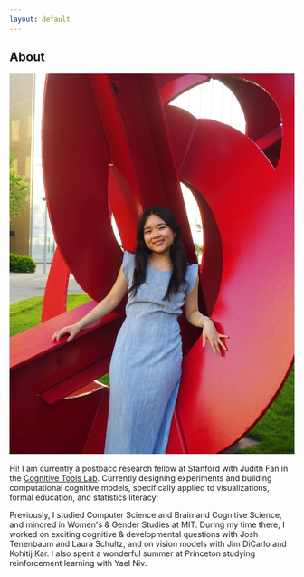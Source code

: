 ```yaml
---
layout: default
---
```


## About 

<img class="profile-picture" src="kristine.JPG">

Hi! I am currently a postbacc research fellow at Stanford with Judith Fan in the [Cognitive Tools Lab](https://cogtoolslab.github.io/). Currently designing experiments and building computational cognitive models, specifically applied to visualizations, formal education, and statistics literacy! 

Previously, I studied Computer Science and Brain and Cognitive Science, and minored in Women's & Gender Studies at MIT. During my time there, I worked on exciting cognitive & developmental questions with Josh Tenenbaum and Laura Schultz, and on vision models with Jim DiCarlo and Kohitij Kar. I also spent a wonderful summer at Princeton studying reinforcement learning with Yael Niv.

<!-- This is a jekyll based resume template. You can find the full source code on [GitHub](https://github.com/bk2dcradle/researcher) -->

<!-- ## Research Interest -->
<!-- Lorem ipsum dolor sit amet, consectetur adipiscing elit. Aliquam finibus ipsum ac erat aliquam dapibus. Vestibulum vehicula placerat ex, a consectetur odio pharetra quis. Mauris id urna ante. Fusce pharetra diam ac nisi aliquet, vel egestas ex iaculis. Pellentesque laoreet cursus tellus sed pellentesque. Praesent a rhoncus elit. Nunc ipsum nisl, consequat sit amet pretium quis, gravida id ipsum. -->

<!-- ## Publications

1. F.Bar, J.Doe: Effects of having a placeholder of a name
2. S.Holmes, J.Watson: Consequences of living with a sociopath in London
 -->


<!-- ## Typography

This is a [link](http://google.com). Something *italics* and something **bold**.

Here is a table

Year | Award | Category
-----|-------|--------
2014 | Emmy  | Won Outstanding Lead Actor in a miniseries or a movie
2015 | BAFTA | Nominated for Best Leading Actor for Sherlock
2014 | Satellite | Won Best Actor miniseries or television film

Here is a horizontal rule

--- -->

<!-- Here is a blockquote

> To a great mind, nothing is little

## References

* Foo Bar: Head of Department, Placeholder Names, Lorem
* John Doe: Associate Professor, Department of Computer Science, Ipsum -->
